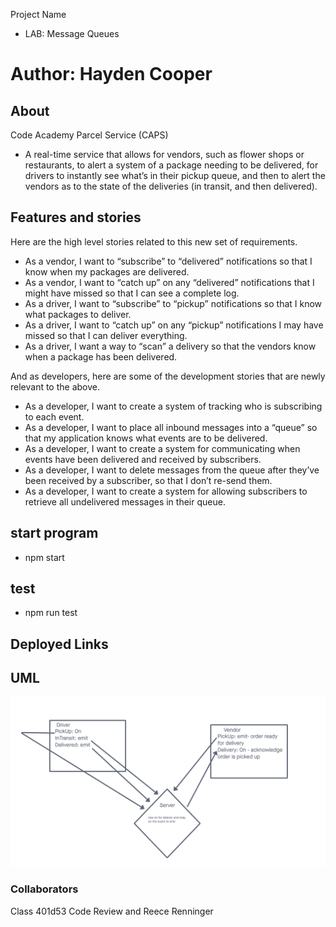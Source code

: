 Project Name

- LAB: Message Queues

# Author: Hayden Cooper

## About

Code Academy Parcel Service (CAPS)

- A real-time service that allows for vendors, such as flower shops or restaurants, to alert a system of a package needing to be delivered, for drivers to instantly see what’s in their pickup queue, and then to alert the vendors as to the state of the deliveries (in transit, and then delivered).

## Features and stories

Here are the high level stories related to this new set of requirements.

- As a vendor, I want to “subscribe” to “delivered” notifications so that I know when my packages are delivered.
- As a vendor, I want to “catch up” on any “delivered” notifications that I might have missed so that I can see a complete log.
- As a driver, I want to “subscribe” to “pickup” notifications so that I know what packages to deliver.
- As a driver, I want to “catch up” on any “pickup” notifications I may have missed so that I can deliver everything.
- As a driver, I want a way to “scan” a delivery so that the vendors know when a package has been delivered.

And as developers, here are some of the development stories that are newly relevant to the above.

- As a developer, I want to create a system of tracking who is subscribing to each event.
- As a developer, I want to place all inbound messages into a “queue” so that my application knows what events are to be delivered.
- As a developer, I want to create a system for communicating when events have been delivered and received by subscribers.
- As a developer, I want to delete messages from the queue after they’ve been received by a subscriber, so that I don’t re-send them.
- As a developer, I want to create a system for allowing subscribers to retrieve all undelivered messages in their queue.

## start program

- npm start

## test

- npm run test

## Deployed Links

## UML

 ![UML](./Screenshot%202023-06-01%20at%209.31.31%20PM.png)

### Collaborators 
Class 401d53 Code Review and Reece Renninger 